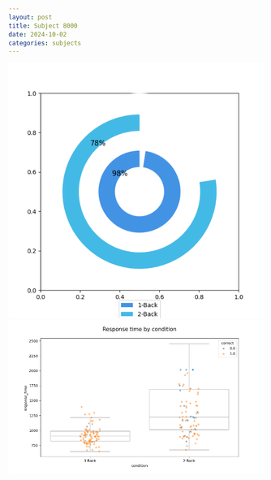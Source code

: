 ```yaml
---
layout: post
title: Subject 8000
date: 2024-10-02
categories: subjects
---
```


![](data/8000/run-1/8000_accuracy_by_condition.png)
![](data/8000/run-1/8000_response_time_by_condition.png)
